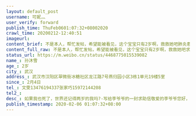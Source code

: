 ```yaml
---
layout: default_post
username: 可妮灬
user_verify: forward
publish_time: ThuFeb0601:07:32+08002020
crawl_time: 20200212-12:40:51
imageurl: 
content_brief: 不是本人，帮忙发帖，希望能被看见，这个宝宝只有2岁啊，救救她吧肺炎患者求助超话 求助人信息（若有相关化验单，请上传图片）【姓名】孙沐雪【年龄】2岁【所在城市】武汉【所在小区、社区】武汉市汉阳区翠微街冰糖社区龙江路7号燕归园小区3栋1单元19楼5室【患病时间】2月4日【联系方式】文 ...全文
content_full_raw: 不是本人，帮忙发帖，希望能被看见，这个宝宝只有2岁啊，救救她吧求助人信息（若有相关化验单，请上传图片）<br/>【姓名】孙沐雪<br/>【年龄】2岁<br/>【所在城市】武汉<br/>【所在小区、社区】武汉市汉阳区翠微街冰糖社区龙江路7号燕归园小区3栋1单元19楼5室<br/>【患病时间】2月4日<br/>【联系方式】文雯:13476194337<br/>张家巧:15972144208<br/>【其他紧急联系人】<br/>【病情描述】如果我也死了，世界还记得两岁的我吗?<br/><br/>-写给李爷爷的一封求助信<br/><br/>敬爱的李爷爷:<br/><br/>您好，我叫孙沐雪，正月初二刚满2周岁，家住武汉市汉阳区翠微街冰糖社区龙江路7号燕归园小区3栋1单元19楼5室。我一岁半父母离异，由妈妈一人带着我和外公外婆共同生活。现我全家感染新病毒，外公已于2月4日去世，外婆、妈妈感染新病毒症状明显，我的肺部已经感染。<br/><br/>2020年1月26日是我2岁的生日，然而，从这一天起身体素来硬朗的外公开始感到不适，以为是感冒，一直当感冒吃药正常活动，直到2月3日突然便血、呼吸困难入住武汉市第五医院。2月4日晚上11:40疼爱的我外公因抢救无效，永远的离开了我们!医院里除了让我外婆填了一张表回家外，什么都没有留给我们。与此同时，照顾外公的外婆双肺部大面积白斑;照顾我的妈妈高烧不止，双肺斑片状模糊:我的小姨也正在等待检测:而我还在儿童医院检查，呕吐、四肢无力、双肺肺炎。外婆和妈妈强忍悲痛向辖区社区报备，得到的回复是还需要其他诊断!我外公刚刚因该病去世，我们还需要等待什么呢?我们在等待中已经失去了一个亲人，而其他亲人都在死亡的边缘徘徊，我只有2岁，如果他们死了，我怎么办?!他们得不到及时入院救治，拖着病体，为吃药打针来回奔走，所到之处的传染风险和后<br/><br/>果可想而知，我们也不愿意看到这样的结果!<br/><br/>李爷爷，看到您在电视里为武汉加油，我们都很感动!我们认<br/><br/>为武汉加油的根本是，拿出实际行动来以最快的速度收容治疗患者、<br/><br/>阻断病毒的传染!所以，我恳请您，向我伸出援手，让我和我的家人得到有效的治疗，救救我们，救救这个社会!否则，如果我也死了，<br/><br/>你们还记得曾经给您写过信的我吗?世界还记得两岁的我吗?!硬朗的外公开始感到不适，以为是感冒，一直当感冒吃药正常活动，直到2月3日突然便血、呼吸困难入住武汉市第五医院。2月4日晚上11:40疼爱的我外公因抢救无效，永远的离开了我们!医院里除了让我外婆填了-张表回家外，什么都没有留给我们。与此同时，照顾外公的外婆双肺部大面积白斑;照顾我的妈妈高烧不止，双肺斑片状模糊;我的小姨也正在等待检测;而我还在儿童医院检查，呕吐、四肢无力、双肺肺炎。外婆和妈妈强忍悲痛向辖区社区报备，得到的回复是还需要其他诊断!我外公刚刚因该病去世，我们还需要等待什么呢?我们在等待中已经失去了一个亲人，而其他亲人都在死亡的边缘徘徊，我只有2岁，如果他们死了，我怎么办?!他们得不到及时入院救治，拖着病体，为吃药打针来回奔走，所到之处的传染风险和后<br/><br/>果可想而知，我们也不愿意看到这样的结果!<br/>李爷爷，看到您在电视里为武汉加油，我们都很感动!我们认为武汉加油的根本是，拿出实际行动来以最快的速度收容治疗患者、阻断病毒的传染!所以，我恳请您，向我伸出援手，让我和我的家人<br/>得到有效的治疗，救救我们，救救这个社会!否则，如果我也死了,<br/>你们还记得曾经给您写过信的我吗?世界还记得两岁的我吗?!<br/><br/>求助人:孙沐雪2020年2月5日<br/><br/>一、我们家庭信息:1、外公文礼国<br/>2、外婆张家巧422400.*******24症状明显3、妈妈<br/>4、本人孙沐雪420105*******405、小姨文霞42011********29<br/>二、家庭住址:武汉市汉阳区翠微街冰糖社区龙江路7号燕归园小区3栋1单元19楼5室<br/>三、联系方式:文雯:13476194337<br/>张家巧:15972144208四、附证据材料1、户口本2、病例<br/>3、诊断结果<ahref="https://m.weibo.cn/search?containerid=231522type%3D1%26t%3D10%26q%3D%23%E6%8A%97%E5%87%BB%E6%96%B0%E5%9E%8B%E8%82%BA%E7%82%8E%E7%AC%AC%E4%B8%80%E7%BA%BF%23&extparam=%23%E6%8A%97%E5%87%BB%E6%96%B0%E5%9E%8B%E8%82%BA%E7%82%8E%E7%AC%AC%E4%B8%80%E7%BA%BF%23"data-hide=""><spanclass="surl-text">#抗击新型肺炎第一线#</span></a><ahref="https://m.weibo.cn/search?containerid=231522type%3D1%26t%3D10%26q%3D%23%E6%B1%9F%E8%8B%8F%E8%8D%AF%E5%BA%97%E8%B4%AD%E9%80%80%E7%83%A7%E6%AD%A2%E5%92%B3%E8%8D%AF%E9%9C%80%E5%AE%9E%E5%90%8D%E7%99%BB%E8%AE%B0%23&extparam=%23%E6%B1%9F%E8%8B%8F%E8%8D%AF%E5%BA%97%E8%B4%AD%E9%80%80%E7%83%A7%E6%AD%A2%E5%92%B3%E8%8D%AF%E9%9C%80%E5%AE%9E%E5%90%8D%E7%99%BB%E8%AE%B0%23"data-hide=""><spanclass="surl-text">#江苏药店购退烧止咳药需实名登记#</span></a><ahref="https://m.weibo.cn/search?containerid=231522type%3D1%26t%3D10%26q%3D%23%E4%B8%8D%E5%8F%AF%E5%B0%86%E9%85%92%E7%B2%BE%E7%94%A8%E4%BA%8E%E5%A4%A7%E9%9D%A2%E7%A7%AF%E5%96%B7%E6%B4%92%23&extparam=%23%E4%B8%8D%E5%8F%AF%E5%B0%86%E9%85%92%E7%B2%BE%E7%94%A8%E4%BA%8E%E5%A4%A7%E9%9D%A2%E7%A7%AF%E5%96%B7%E6%B4%92%23"data-hide=""><spanclass="surl-text">#不可将酒精用于大面积喷洒#</span></a><ahref="https://m.weibo.cn/search?containerid=231522type%3D1%26t%3D10%26q%3D%23%E9%93%81%E8%B7%AF%E5%86%8D%E6%AC%A1%E8%B0%83%E6%95%B4%E5%85%8D%E8%B4%B9%E9%80%80%E7%A5%A8%23&extparam=%23%E9%93%81%E8%B7%AF%E5%86%8D%E6%AC%A1%E8%B0%83%E6%95%B4%E5%85%8D%E8%B4%B9%E9%80%80%E7%A5%A8%23"data-hide=""><spanclass="surl-text">#铁路再次调整免费退票#</span></a><ahref="https://m.weibo.cn/search?containerid=231522type%3D1%26t%3D10%26q%3D%23%E5%AD%99%E6%9D%A8%E7%BB%99%E6%9D%AD%E5%B7%9E%E9%98%B2%E7%96%AB%E7%AB%99%E6%B0%91%E8%AD%A6%E7%82%B9%E5%A4%96%E5%8D%96%23&extparam=%23%E5%AD%99%E6%9D%A8%E7%BB%99%E6%9D%AD%E5%B7%9E%E9%98%B2%E7%96%AB%E7%AB%99%E6%B0%91%E8%AD%A6%E7%82%B9%E5%A4%96%E5%8D%96%23"data-hide=""><spanclass="surl-text">#孙杨给杭州防疫站民警点外卖#</span></a><ahref="https://m.weibo.cn/search?containerid=231522type%3D1%26t%3D10%26q%3D%23%E5%86%A0%E7%8A%B6%E7%97%85%E6%AF%92%E5%AF%B9%E7%B4%AB%E5%A4%96%E7%BA%BF%E5%92%8C%E7%83%AD%E6%95%8F%E6%84%9F%23&extparam=%23%E5%86%A0%E7%8A%B6%E7%97%85%E6%AF%92%E5%AF%B9%E7%B4%AB%E5%A4%96%E7%BA%BF%E5%92%8C%E7%83%AD%E6%95%8F%E6%84%9F%23"data-hide=""><spanclass="surl-text">#冠状病毒对紫外线和热敏感#</span></a><ahref="https://m.weibo.cn/search?containerid=231522type%3D1%26t%3D10%26q%3D%23%E5%86%A0%E7%8A%B6%E7%97%85%E6%AF%92%E5%AF%B9%E7%B4%AB%E5%A4%96%E7%BA%BF%E5%92%8C%E7%83%AD%E6%95%8F%E6%84%9F%23&extparam=%23%E5%86%A0%E7%8A%B6%E7%97%85%E6%AF%92%E5%AF%B9%E7%B4%AB%E5%A4%96%E7%BA%BF%E5%92%8C%E7%83%AD%E6%95%8F%E6%84%9F%23"data-hide=""><spanclass="surl-text">#冠状病毒对紫外线和热敏感#</span></a><ahref="https://m.weibo.cn/search?containerid=231522type%3D1%26t%3D10%26q%3D%23%E5%AE%9D%E5%AE%9D%E8%A2%AB%E6%84%9F%E6%9F%93%E9%9A%94%E7%A6%BB%E6%8A%A4%E5%A3%AB%E6%88%90%E4%B8%B4%E6%97%B6%E5%A6%88%E5%A6%88%23&extparam=%23%E5%AE%9D%E5%AE%9D%E8%A2%AB%E6%84%9F%E6%9F%93%E9%9A%94%E7%A6%BB%E6%8A%A4%E5%A3%AB%E6%88%90%E4%B8%B4%E6%97%B6%E5%A6%88%E5%A6%88%23"data-hide=""><spanclass="surl-text">#宝宝被感染隔离护士成临时妈妈#</span></a><ahref="https://m.weibo.cn/search?containerid=231522type%3D1%26t%3D10%26q%3D%23%E6%99%8B%E6%B1%9F%E6%9D%91%E6%B0%91%E7%9E%92%E6%8A%A5%E8%87%B43000%E5%A4%9A%E4%BA%BA%E8%A2%AB%E7%9B%91%E6%B5%8B%23&extparam=%23%E6%99%8B%E6%B1%9F%E6%9D%91%E6%B0%91%E7%9E%92%E6%8A%A5%E8%87%B43000%E5%A4%9A%E4%BA%BA%E8%A2%AB%E7%9B%91%E6%B5%8B%23"data-hide=""><spanclass="surl-text">#晋江村民瞒报致3000多人被监测#</span></a><ahref="https://m.weibo.cn/search?containerid=231522type%3D1%26t%3D10%26q%3D%23%E8%BA%BA%E7%9D%80%E7%8E%A9%E6%89%8B%E6%9C%BA%E4%B9%9F%E8%83%BD%E9%94%BB%E7%82%BC%E8%BA%AB%E4%BD%93%23&extparam=%23%E8%BA%BA%E7%9D%80%E7%8E%A9%E6%89%8B%E6%9C%BA%E4%B9%9F%E8%83%BD%E9%94%BB%E7%82%BC%E8%BA%AB%E4%BD%93%23"data-hide=""><spanclass="surl-text">#躺着玩手机也能锻炼身体#</span></a><ahref="https://m.weibo.cn/search?containerid=231522type%3D1%26t%3D10%26q%3D%23%E4%B8%8A%E6%B5%B7%E5%9C%B0%E9%93%81%E4%B8%8D%E6%88%B4%E5%8F%A3%E7%BD%A9%E4%B8%8D%E5%BE%97%E8%BF%9B%E7%AB%99%23&extparam=%23%E4%B8%8A%E6%B5%B7%E5%9C%B0%E9%93%81%E4%B8%8D%E6%88%B4%E5%8F%A3%E7%BD%A9%E4%B8%8D%E5%BE%97%E8%BF%9B%E7%AB%99%23"data-hide=""><spanclass="surl-text">#上海地铁不戴口罩不得进站#</span></a><ahref="https://m.weibo.cn/search?containerid=231522type%3D1%26t%3D10%26q%3D%23%E6%96%B0%E5%9E%8B%E8%82%BA%E7%82%8E%E6%96%B0%E5%A2%9E%E7%96%91%E4%BC%BC%E7%97%85%E4%BE%8B%E6%98%8E%E6%98%BE%E5%87%8F%E5%B0%91%23&extparam=%23%E6%96%B0%E5%9E%8B%E8%82%BA%E7%82%8E%E6%96%B0%E5%A2%9E%E7%96%91%E4%BC%BC%E7%97%85%E4%BE%8B%E6%98%8E%E6%98%BE%E5%87%8F%E5%B0%91%23"data-hide=""><spanclass="surl-text">#新型肺炎新增疑似病例明显减少#</span></a><ahref="https://m.weibo.cn/search?containerid=231522type%3D1%26t%3D10%26q%3D%23%E6%AD%A6%E6%B1%89%E5%87%BA%E7%94%9F30%E5%B0%8F%E6%97%B6%E6%96%B0%E7%94%9F%E5%84%BF%E7%A1%AE%E8%AF%8A%23&extparam=%23%E6%AD%A6%E6%B1%89%E5%87%BA%E7%94%9F30%E5%B0%8F%E6%97%B6%E6%96%B0%E7%94%9F%E5%84%BF%E7%A1%AE%E8%AF%8A%23"data-hide=""><spanclass="surl-text">#武汉出生30小时新生儿确诊#</span></a><ahref="https://m.weibo.cn/search?containerid=231522type%3D1%26t%3D10%26q%3D%23%E6%AD%A6%E6%B1%89%E4%BA%BA%E6%9C%B1%E4%B8%80%E9%BE%99%E4%B8%BA%E5%90%8C%E8%83%9E%E5%8A%A0%E6%B2%B9%23&extparam=%23%E6%AD%A6%E6%B1%89%E4%BA%BA%E6%9C%B1%E4%B8%80%E9%BE%99%E4%B8%BA%E5%90%8C%E8%83%9E%E5%8A%A0%E6%B2%B9%23"data-hide=""><spanclass="surl-text">#武汉人朱一龙为同胞加油#</span></a><ahref="https://m.weibo.cn/search?containerid=231522type%3D1%26t%3D10%26q%3D%23%E5%AD%99%E6%B2%90%E9%9B%AA%23&extparam=%23%E5%AD%99%E6%B2%90%E9%9B%AA%23"data-hide=""><spanclass="surl-text">#孙沐雪#</span></a>
status_url: https://m.weibo.cn/status/4468775015539082
name_: 孙沐雪
age_: 2岁
city_: 武汉
address_: 武汉市汉阳区翠微街冰糖社区龙江路7号燕归园小区3栋1单元19楼5室
since_: 2月4日
tel_: 文雯13476194337张家巧15972144208
tel2_: 
desc_: 如果我也死了，世界还记得两岁的我吗?-写给李爷爷的一封求助信敬爱的李爷爷您好，我叫孙沐雪，正月初二刚满2周岁，家住武汉市汉阳区翠微街冰糖社区龙江路7号燕归园小区3栋1单元19楼5室。我一岁半父母离异，由妈妈一人带着我和外公外婆共同生活。现我全家感染新病毒，外公已于2月4日去世，外婆、妈妈感染新病毒症状明显，我的肺部已经感染。2020年1月26日是我2岁的生日，然而，从这一天起身体素来硬朗的外公开始感到不适，以为是感冒，一直当感冒吃药正常活动，直到2月3日突然便血、呼吸困难入住武汉市第五医院。2月4日晚上1140疼爱的我外公因抢救无效，永远的离开了我们!医院里除了让我外婆填了一张表回家外，什么都没有留给我们。与此同时，照顾外公的外婆双肺部大面积白斑;照顾我的妈妈高烧不止，双肺斑片状模糊我的小姨也正在等待检测而我还在儿童医院检查，呕吐、四肢无力、双肺肺炎。外婆和妈妈强忍悲痛向辖区社区报备，得到的回复是还需要其他诊断!我外公刚刚因该病去世，我们还需要等待什么呢?我们在等待中已经失去了一个亲人，而其他亲人都在死亡的边缘徘徊，我只有2岁，如果他们死了，我怎么办?!他们得不到及时入院救治，拖着病体，为吃药打针来回奔走，所到之处的传染风险和后果可想而知，我们也不愿意看到这样的结果!李爷爷，看到您在电视里为武汉加油，我们都很感动!我们认为武汉加油的根本是，拿出实际行动来以最快的速度收容治疗患者、阻断病毒的传染!所以，我恳请您，向我伸出援手，让我和我的家人得到有效的治疗，救救我们，救救这个社会!否则，如果我也死了，你们还记得曾经给您写过信的我吗?世界还记得两岁的我吗?!硬朗的外公开始感到不适，以为是感冒，一直当感冒吃药正常活动，直到2月3日突然便血、呼吸困难入住武汉市第五医院。2月4日晚上1140疼爱的我外公因抢救无效，永远的离开了我们!医院里除了让我外婆填了-张表回家外，什么都没有留给我们。与此同时，照顾外公的外婆双肺部大面积白斑;照顾我的妈妈高烧不止，双肺斑片状模糊;我的小姨也正在等待检测;而我还在儿童医院检查，呕吐、四肢无力、双肺肺炎。外婆和妈妈强忍悲痛向辖区社区报备，得到的回复是还需要其他诊断!我外公刚刚因该病去世，我们还需要等待什么呢?我们在等待中已经失去了一个亲人，而其他亲人都在死亡的边缘徘徊，我只有2岁，如果他们死了，我怎么办?!他们得不到及时入院救治，拖着病体，为吃药打针来回奔走，所到之处的传染风险和后果可想而知，我们也不愿意看到这样的结果!李爷爷，看到您在电视里为武汉加油，我们都很感动!我们认为武汉加油的根本是，拿出实际行动来以最快的速度收容治疗患者、阻断病毒的传染!所以，我恳请您，向我伸出援手，让我和我的家人得到有效的治疗，救救我们，救救这个社会!否则，如果我也死了,你们还记得曾经给您写过信的我吗?世界还记得两岁的我吗?!求助人孙沐雪2020年2月5日一、我们家庭信息1、外公文礼国2、外婆张家巧422400.*******24症状明显3、妈妈4、本人孙沐雪420105*******405、小姨文霞42011********29二、家庭住址武汉市汉阳区翠微街冰糖社区龙江路7号燕归园小区3栋1单元19楼5室三、联系方式文雯13476194337张家巧15972144208四、附证据材料1、户口本2、病例3、诊断结果<ahref="https//m.weibo.cn/search?containerid=231522type%3D1%26t%3D10%26q%3D%23%E6%8A%97%E5%87%BB%E6%96%B0%E5%9E%8B%E8%82%BA%E7%82%8E%E7%AC%AC%E4%B8%80%E7%BA%BF%23&extparam=%23%E6%8A%97%E5%87%BB%E6%96%B0%E5%9E%8B%E8%82%BA%E7%82%8E%E7%AC%AC%E4%B8%80%E7%BA%BF%23"data-hide=""><spanclass="surl-text">#抗击新型肺炎第一线#</span></a><ahref="https//m.weibo.cn/search?containerid=231522type%3D1%26t%3D10%26q%3D%23%E6%B1%9F%E8%8B%8F%E8%8D%AF%E5%BA%97%E8%B4%AD%E9%80%80%E7%83%A7%E6%AD%A2%E5%92%B3%E8%8D%AF%E9%9C%80%E5%AE%9E%E5%90%8D%E7%99%BB%E8%AE%B0%23&extparam=%23%E6%B1%9F%E8%8B%8F%E8%8D%AF%E5%BA%97%E8%B4%AD%E9%80%80%E7%83%A7%E6%AD%A2%E5%92%B3%E8%8D%AF%E9%9C%80%E5%AE%9E%E5%90%8D%E7%99%BB%E8%AE%B0%23"data-hide=""><spanclass="surl-text">#江苏药店购退烧止咳药需实名登记#</span></a><ahref="https//m.weibo.cn/search?containerid=231522type%3D1%26t%3D10%26q%3D%23%E4%B8%8D%E5%8F%AF%E5%B0%86%E9%85%92%E7%B2%BE%E7%94%A8%E4%BA%8E%E5%A4%A7%E9%9D%A2%E7%A7%AF%E5%96%B7%E6%B4%92%23&extparam=%23%E4%B8%8D%E5%8F%AF%E5%B0%86%E9%85%92%E7%B2%BE%E7%94%A8%E4%BA%8E%E5%A4%A7%E9%9D%A2%E7%A7%AF%E5%96%B7%E6%B4%92%23"data-hide=""><spanclass="surl-text">#不可将酒精用于大面积喷洒#</span></a><ahref="https//m.weibo.cn/search?containerid=231522type%3D1%26t%3D10%26q%3D%23%E9%93%81%E8%B7%AF%E5%86%8D%E6%AC%A1%E8%B0%83%E6%95%B4%E5%85%8D%E8%B4%B9%E9%80%80%E7%A5%A8%23&extparam=%23%E9%93%81%E8%B7%AF%E5%86%8D%E6%AC%A1%E8%B0%83%E6%95%B4%E5%85%8D%E8%B4%B9%E9%80%80%E7%A5%A8%23"data-hide=""><spanclass="surl-text">#铁路再次调整免费退票#</span></a><ahref="https//m.weibo.cn/search?containerid=231522type%3D1%26t%3D10%26q%3D%23%E5%AD%99%E6%9D%A8%E7%BB%99%E6%9D%AD%E5%B7%9E%E9%98%B2%E7%96%AB%E7%AB%99%E6%B0%91%E8%AD%A6%E7%82%B9%E5%A4%96%E5%8D%96%23&extparam=%23%E5%AD%99%E6%9D%A8%E7%BB%99%E6%9D%AD%E5%B7%9E%E9%98%B2%E7%96%AB%E7%AB%99%E6%B0%91%E8%AD%A6%E7%82%B9%E5%A4%96%E5%8D%96%23"data-hide=""><spanclass="surl-text">#孙杨给杭州防疫站民警点外卖#</span></a><ahref="https//m.weibo.cn/search?containerid=231522type%3D1%26t%3D10%26q%3D%23%E5%86%A0%E7%8A%B6%E7%97%85%E6%AF%92%E5%AF%B9%E7%B4%AB%E5%A4%96%E7%BA%BF%E5%92%8C%E7%83%AD%E6%95%8F%E6%84%9F%23&extparam=%23%E5%86%A0%E7%8A%B6%E7%97%85%E6%AF%92%E5%AF%B9%E7%B4%AB%E5%A4%96%E7%BA%BF%E5%92%8C%E7%83%AD%E6%95%8F%E6%84%9F%23"data-hide=""><spanclass="surl-text">#冠状病毒对紫外线和热敏感#</span></a><ahref="https//m.weibo.cn/search?containerid=231522type%3D1%26t%3D10%26q%3D%23%E5%86%A0%E7%8A%B6%E7%97%85%E6%AF%92%E5%AF%B9%E7%B4%AB%E5%A4%96%E7%BA%BF%E5%92%8C%E7%83%AD%E6%95%8F%E6%84%9F%23&extparam=%23%E5%86%A0%E7%8A%B6%E7%97%85%E6%AF%92%E5%AF%B9%E7%B4%AB%E5%A4%96%E7%BA%BF%E5%92%8C%E7%83%AD%E6%95%8F%E6%84%9F%23"data-hide=""><spanclass="surl-text">#冠状病毒对紫外线和热敏感#</span></a><ahref="https//m.weibo.cn/search?containerid=231522type%3D1%26t%3D10%26q%3D%23%E5%AE%9D%E5%AE%9D%E8%A2%AB%E6%84%9F%E6%9F%93%E9%9A%94%E7%A6%BB%E6%8A%A4%E5%A3%AB%E6%88%90%E4%B8%B4%E6%97%B6%E5%A6%88%E5%A6%88%23&extparam=%23%E5%AE%9D%E5%AE%9D%E8%A2%AB%E6%84%9F%E6%9F%93%E9%9A%94%E7%A6%BB%E6%8A%A4%E5%A3%AB%E6%88%90%E4%B8%B4%E6%97%B6%E5%A6%88%E5%A6%88%23"data-hide=""><spanclass="surl-text">#宝宝被感染隔离护士成临时妈妈#</span></a><ahref="https//m.weibo.cn/search?containerid=231522type%3D1%26t%3D10%26q%3D%23%E6%99%8B%E6%B1%9F%E6%9D%91%E6%B0%91%E7%9E%92%E6%8A%A5%E8%87%B43000%E5%A4%9A%E4%BA%BA%E8%A2%AB%E7%9B%91%E6%B5%8B%23&extparam=%23%E6%99%8B%E6%B1%9F%E6%9D%91%E6%B0%91%E7%9E%92%E6%8A%A5%E8%87%B43000%E5%A4%9A%E4%BA%BA%E8%A2%AB%E7%9B%91%E6%B5%8B%23"data-hide=""><spanclass="surl-text">#晋江村民瞒报致3000多人被监测#</span></a><ahref="https//m.weibo.cn/search?containerid=231522type%3D1%26t%3D10%26q%3D%23%E8%BA%BA%E7%9D%80%E7%8E%A9%E6%89%8B%E6%9C%BA%E4%B9%9F%E8%83%BD%E9%94%BB%E7%82%BC%E8%BA%AB%E4%BD%93%23&extparam=%23%E8%BA%BA%E7%9D%80%E7%8E%A9%E6%89%8B%E6%9C%BA%E4%B9%9F%E8%83%BD%E9%94%BB%E7%82%BC%E8%BA%AB%E4%BD%93%23"data-hide=""><spanclass="surl-text">#躺着玩手机也能锻炼身体#</span></a><ahref="https//m.weibo.cn/search?containerid=231522type%3D1%26t%3D10%26q%3D%23%E4%B8%8A%E6%B5%B7%E5%9C%B0%E9%93%81%E4%B8%8D%E6%88%B4%E5%8F%A3%E7%BD%A9%E4%B8%8D%E5%BE%97%E8%BF%9B%E7%AB%99%23&extparam=%23%E4%B8%8A%E6%B5%B7%E5%9C%B0%E9%93%81%E4%B8%8D%E6%88%B4%E5%8F%A3%E7%BD%A9%E4%B8%8D%E5%BE%97%E8%BF%9B%E7%AB%99%23"data-hide=""><spanclass="surl-text">#上海地铁不戴口罩不得进站#</span></a><ahref="https//m.weibo.cn/search?containerid=231522type%3D1%26t%3D10%26q%3D%23%E6%96%B0%E5%9E%8B%E8%82%BA%E7%82%8E%E6%96%B0%E5%A2%9E%E7%96%91%E4%BC%BC%E7%97%85%E4%BE%8B%E6%98%8E%E6%98%BE%E5%87%8F%E5%B0%91%23&extparam=%23%E6%96%B0%E5%9E%8B%E8%82%BA%E7%82%8E%E6%96%B0%E5%A2%9E%E7%96%91%E4%BC%BC%E7%97%85%E4%BE%8B%E6%98%8E%E6%98%BE%E5%87%8F%E5%B0%91%23"data-hide=""><spanclass="surl-text">#新型肺炎新增疑似病例明显减少#</span></a><ahref="https//m.weibo.cn/search?containerid=231522type%3D1%26t%3D10%26q%3D%23%E6%AD%A6%E6%B1%89%E5%87%BA%E7%94%9F30%E5%B0%8F%E6%97%B6%E6%96%B0%E7%94%9F%E5%84%BF%E7%A1%AE%E8%AF%8A%23&extparam=%23%E6%AD%A6%E6%B1%89%E5%87%BA%E7%94%9F30%E5%B0%8F%E6%97%B6%E6%96%B0%E7%94%9F%E5%84%BF%E7%A1%AE%E8%AF%8A%23"data-hide=""><spanclass="surl-text">#武汉出生30小时新生儿确诊#</span></a><ahref="https//m.weibo.cn/search?containerid=231522type%3D1%26t%3D10%26q%3D%23%E6%AD%A6%E6%B1%89%E4%BA%BA%E6%9C%B1%E4%B8%80%E9%BE%99%E4%B8%BA%E5%90%8C%E8%83%9E%E5%8A%A0%E6%B2%B9%23&extparam=%23%E6%AD%A6%E6%B1%89%E4%BA%BA%E6%9C%B1%E4%B8%80%E9%BE%99%E4%B8%BA%E5%90%8C%E8%83%9E%E5%8A%A0%E6%B2%B9%23"data-hide=""><spanclass="surl-text">#武汉人朱一龙为同胞加油#</span></a><ahref="https//m.weibo.cn/search?containerid=231522type%3D1%26t%3D10%26q%3D%23%E5%AD%99%E6%B2%90%E9%9B%AA%23&extparam=%23%E5%AD%99%E6%B2%90%E9%9B%AA%23"data-hide=""><spanclass="surl-text">#孙沐雪#</span></a>
publish_timestamp: 2020-02-06 01:07:32+08:00
---
```

